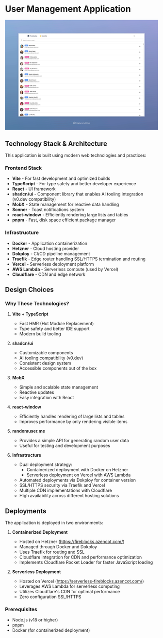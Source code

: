 # User Management Application

![User Management Application](./public/demo.webp)

## Technology Stack & Architecture

This application is built using modern web technologies and practices:

### Frontend Stack
- **Vite** - For fast development and optimized builds
- **TypeScript** - For type safety and better developer experience
- **React** - UI framework
- **shadcn/ui** - Component library that enables AI tooling integration (v0.dev compatibility)
- **MobX** - State management for reactive data handling
- **Sonner** - Toast notifications system
- **react-window** - Efficiently rendering large lists and tables
- **pnpm** - Fast, disk space efficient package manager

### Infrastructure
- **Docker** - Application containerization
- **Hetzner** - Cloud hosting provider
- **Dokploy** - CI/CD pipeline management
- **Traefik** - Edge router handling SSL/HTTPS termination and routing
- **Vercel** - Serverless deployment platform
- **AWS Lambda** - Serverless compute (used by Vercel)
- **Cloudflare** - CDN and edge network

## Design Choices

### Why These Technologies?

1. **Vite + TypeScript**
   - Fast HMR (Hot Module Replacement)
   - Type safety and better IDE support
   - Modern build tooling

2. **shadcn/ui**
   - Customizable components
   - AI tooling compatibility (v0.dev)
   - Consistent design system
   - Accessible components out of the box

3. **MobX**
   - Simple and scalable state management
   - Reactive updates
   - Easy integration with React

4. **react-window**
   - Efficiently handles rendering of large lists and tables
   - Improves performance by only rendering visible items

5. **randomuser.me**
   - Provides a simple API for generating random user data
   - Useful for testing and development purposes

6. **Infrastructure**
   - Dual deployment strategy:
     - Containerized deployment with Docker on Hetzner
     - Serverless deployment on Vercel with AWS Lambda
   - Automated deployments via Dokploy for container version
   - SSL/HTTPS security via Traefik and Vercel
   - Multiple CDN implementations with Cloudflare
   - High availability across different hosting solutions

## Deployments

The application is deployed in two environments:

1. **Containerized Deployment**
   - Hosted on Hetzner (https://fireblocks.azencot.com/)
   - Managed through Docker and Dokploy
   - Uses Traefik for routing and SSL
   - Cloudflare integration for CDN and performance optimization
   - Implements Cloudflare Rocket Loader for faster JavaScript loading

2. **Serverless Deployment**
   - Hosted on Vercel (https://serverless-fireblocks.azencot.com/)
   - Leverages AWS Lambda for serverless computing
   - Utilizes Cloudflare's CDN for optimal performance
   - Zero configuration SSL/HTTPS

### Prerequisites
- Node.js (v18 or higher)
- pnpm
- Docker (for containerized deployment)
